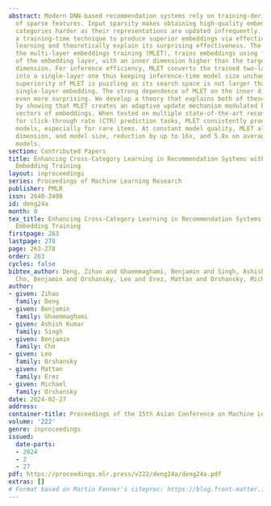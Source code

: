 ```yaml
---
abstract: Modern DNN-based recommendation systems rely on training-derived embeddings
  of sparse features. Input sparsity makes obtaining high-quality embeddings for rarely-occurring
  categories harder as their representations are updated infrequently. We demonstrate
  a training-time technique to produce superior embeddings via effective cross-category
  learning and theoretically explain its surprising effectiveness. The scheme, termed
  the multi-layer embeddings training (MLET), trains embeddings using factorization
  of the embedding layer, with an inner dimension higher than the target embedding
  dimension. For inference efficiency, MLET converts the trained two-layer embedding
  into a single-layer one thus keeping inference-time model size unchanged. Empirical
  superiority of MLET is puzzling as its search space is not larger than that of the
  single-layer embedding. The strong dependence of MLET on the inner dimension is
  even more surprising. We develop a theory that explains both of these behaviors
  by showing that MLET creates an adaptive update mechanism modulated by the singular
  vectors of embeddings. When tested on multiple state-of-the-art recommendation models
  for click-through rate (CTR) prediction tasks, MLET consistently produces better
  models, especially for rare items. At constant model quality, MLET allows embedding
  dimension, and model size, reduction by up to 16x, and 5.8x on average, across the
  models.
section: Contributed Papers
title: Enhancing Cross-Category Learning in Recommendation Systems with Multi-Layer
  Embedding Training
layout: inproceedings
series: Proceedings of Machine Learning Research
publisher: PMLR
issn: 2640-3498
id: deng24a
month: 0
tex_title: Enhancing Cross-Category Learning in Recommendation Systems with Multi-Layer
  Embedding Training
firstpage: 263
lastpage: 278
page: 263-278
order: 263
cycles: false
bibtex_author: Deng, Zihao and Ghaemmaghami, Benjamin and Singh, Ashish Kumar and
  Cho, Benjamin and Orshansky, Leo and Erez, Mattan and Orshansky, Michael
author:
- given: Zihao
  family: Deng
- given: Benjamin
  family: Ghaemmaghami
- given: Ashish Kumar
  family: Singh
- given: Benjamin
  family: Cho
- given: Leo
  family: Orshansky
- given: Mattan
  family: Erez
- given: Michael
  family: Orshansky
date: 2024-02-27
address:
container-title: Proceedings of the 15th Asian Conference on Machine Learning
volume: '222'
genre: inproceedings
issued:
  date-parts:
  - 2024
  - 2
  - 27
pdf: https://proceedings.mlr.press/v222/deng24a/deng24a.pdf
extras: []
# Format based on Martin Fenner's citeproc: https://blog.front-matter.io/posts/citeproc-yaml-for-bibliographies/
---
```

